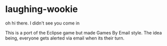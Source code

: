 # laughing-wookie
oh hi there.  I didn't see you come in

This is a port of the Eclipse game but made Games By Email style.  The idea being, everyone gets alerted via email when its their turn.
